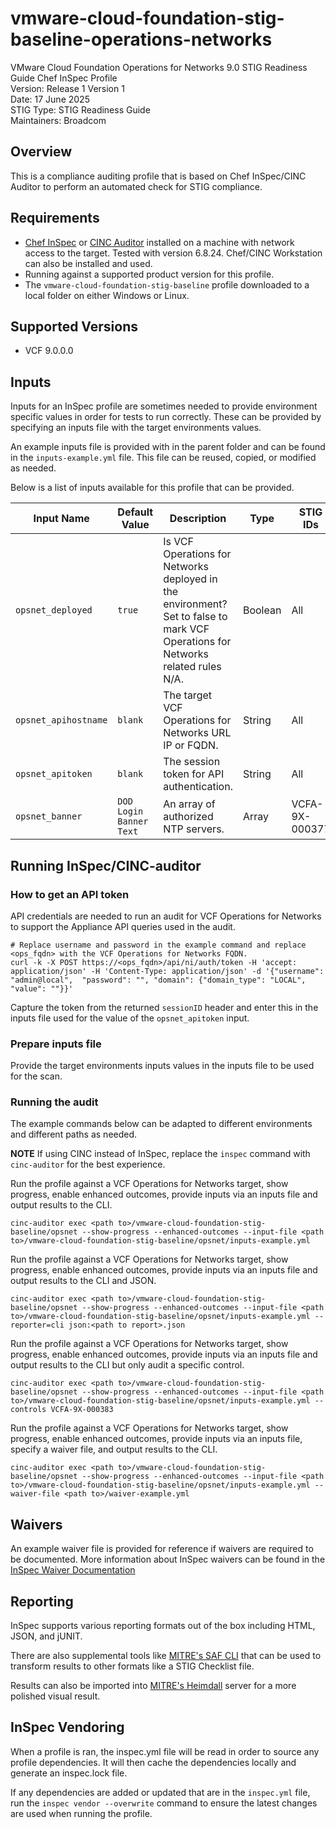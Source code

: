 # vmware-cloud-foundation-stig-baseline-operations-networks
VMware Cloud Foundation Operations for Networks 9.0 STIG Readiness Guide Chef InSpec Profile  
Version: Release 1 Version 1  
Date: 17 June 2025  
STIG Type: STIG Readiness Guide  
Maintainers: Broadcom  

## Overview
This is a compliance auditing profile that is based on Chef InSpec/CINC Auditor to perform an automated check for STIG compliance.  

## Requirements
- [Chef InSpec](https://downloads.chef.io/tools/inspec) or [CINC Auditor](https://cinc.sh/start/auditor/) installed on a machine with network access to the target. Tested with version 6.8.24. Chef/CINC Workstation can also be installed and used.
- Running against a supported product version for this profile.
- The `vmware-cloud-foundation-stig-baseline` profile downloaded to a local folder on either Windows or Linux.

## Supported Versions
- VCF 9.0.0.0  

## Inputs
Inputs for an InSpec profile are sometimes needed to provide environment specific values in order for tests to run correctly. These can be provided by specifying an inputs file with the target environments values.  

An example inputs file is provided with in the parent folder and can be found in the `inputs-example.yml` file. This file can be reused, copied, or modified as needed.  

Below is a list of inputs available for this profile that can be provided.  

|     Input Name    |       Default Value       | Description |     Type    |   STIG IDs  |
|-------------------|---------------------------|-------------|-------------|-------------|
|`opsnet_deployed`  |`true`                     |Is VCF Operations for Networks deployed in the environment? Set to false to mark VCF Operations for Networks related rules N/A.|Boolean|All|
|`opsnet_apihostname`|`blank`                    |The target VCF Operations for Networks URL IP or FQDN.|String|All|
|`opsnet_apitoken`  |`blank`                    |The session token for API authentication.|String|All|
|`opsnet_banner`    |`DOD Login Banner Text`    |An array of authorized NTP servers.|Array|VCFA-9X-000377|

## Running InSpec/CINC-auditor

### How to get an API token
API credentials are needed to run an audit for VCF Operations for Networks to support the Appliance API queries used in the audit.

```
# Replace username and password in the example command and replace <ops_fqdn> with the VCF Operations for Networks FQDN.
curl -k -X POST https://<ops_fqdn>/api/ni/auth/token -H 'accept: application/json' -H 'Content-Type: application/json' -d '{"username": "admin@local",  "password": "", "domain": {"domain_type": "LOCAL", "value": ""}}'
```

Capture the token from the returned `sessionID` header and enter this in the inputs file used for the value of the `opsnet_apitoken` input.

### Prepare inputs file
Provide the target environments inputs values in the inputs file to be used for the scan.

### Running the audit
The example commands below can be adapted to different environments and different paths as needed. 

**NOTE** If using CINC instead of InSpec, replace the `inspec` command with `cinc-auditor` for the best experience.  

Run the profile against a VCF Operations for Networks target, show progress, enable enhanced outcomes, provide inputs via an inputs file and output results to the CLI.
```
cinc-auditor exec <path to>/vmware-cloud-foundation-stig-baseline/opsnet --show-progress --enhanced-outcomes --input-file <path to>/vmware-cloud-foundation-stig-baseline/opsnet/inputs-example.yml
```

Run the profile against a VCF Operations for Networks target, show progress, enable enhanced outcomes, provide inputs via an inputs file and output results to the CLI and JSON.
```
cinc-auditor exec <path to>/vmware-cloud-foundation-stig-baseline/opsnet --show-progress --enhanced-outcomes --input-file <path to>/vmware-cloud-foundation-stig-baseline/opsnet/inputs-example.yml --reporter=cli json:<path to report>.json
```

Run the profile against a VCF Operations for Networks target, show progress, enable enhanced outcomes, provide inputs via an inputs file and output results to the CLI but only audit a specific control.
```
cinc-auditor exec <path to>/vmware-cloud-foundation-stig-baseline/opsnet --show-progress --enhanced-outcomes --input-file <path to>/vmware-cloud-foundation-stig-baseline/opsnet/inputs-example.yml --controls VCFA-9X-000383
```

Run the profile against a VCF Operations for Networks target, show progress, enable enhanced outcomes, provide inputs via an inputs file, specify a waiver file, and output results to the CLI.
```
cinc-auditor exec <path to>/vmware-cloud-foundation-stig-baseline/opsnet --show-progress --enhanced-outcomes --input-file <path to>/vmware-cloud-foundation-stig-baseline/opsnet/inputs-example.yml --waiver-file <path to>/waiver-example.yml
```

## Waivers
An example waiver file is provided for reference if waivers are required to be documented. More information about InSpec waivers can be found in the [InSpec Waiver Documentation](https://docs.chef.io/inspec/waivers/)  

## Reporting
InSpec supports various reporting formats out of the box including HTML, JSON, and jUNIT.  

There are also supplemental tools like [MITRE's SAF CLI](https://github.com/mitre/saf) that can be used to transform results to other formats like a STIG Checklist file.  

Results can also be imported into [MITRE's Heimdall](https://github.com/mitre/heimdall2) server for a more polished visual result.

## InSpec Vendoring
When a profile is ran, the inspec.yml file will be read in order to source any profile dependencies. It will then cache the dependencies locally and generate an inspec.lock file.  

If any dependencies are added or updated that are in the `inspec.yml` file, run the `inspec vendor --overwrite` command to ensure the latest changes are used when running the profile.  
